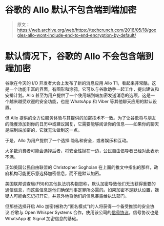 # 谷歌的 Allo 默认不包含端到端加密

> 原文：<https://web.archive.org/web/https://techcrunch.com/2016/05/18/googles-allo-wont-include-end-to-end-encryption-by-default/>

# 默认情况下，谷歌的 Allo 不会包含端到端加密

谷歌在今天的 I/O 开发者大会上发布了新的消息应用 Allo T1，看起来非常酷。这是一个功能丰富的界面，有图形和涂鸦，它可以与谷歌助手一起工作，提出建议和安排计划。Allo 甚至为用户提供了一个使用端到端加密发送消息的选项，这是一个越来越受欢迎的安全功能，也是 WhatsApp 和 Viber 等其他聊天应用的默认设置。

但 Allo 提供的全方位服务体验与其提供的加密技术不一致。为了让谷歌将与朋友的晚餐添加到你的日历中或建议回复，它需要能够阅读你的信息——如果你的聊天是端到端加密的，它就无法做到这一点。

于是，Allo 为用户提供了一个选择:隐私和安全，或者娱乐和互动。

大多数消费者可能会选择后者，将安全性抛在一边，公民自由倡导者已经对此表示不满。

正如美国公民自由联盟的 Christopher Soghoian 在上面的推文中指出的那样，政府机构可能更乐意选择加密信息，而不是默认加密。

美国联邦调查局(FBI)和其他执法机构抱怨称，默认加密导致他们无法获得重要的通信信息，而这些信息是他们确保刑事定罪所必需的。如果加密不是默认设置，嫌疑人可能会忘记打开它，并意外地将他们的信息暴露给执法部门。

但那些选择开启 Allo 加密(被称为“匿名模式”)的人将获得一个备受推崇的安全协议:谷歌与 Open Whisper Systems 合作，使用该公司的[信号协议](https://web.archive.org/web/20230325202032/https://whispersystems.org/blog/allo/)。信号协议也是 WhatsApp 和 Signal 加密信息的基础。